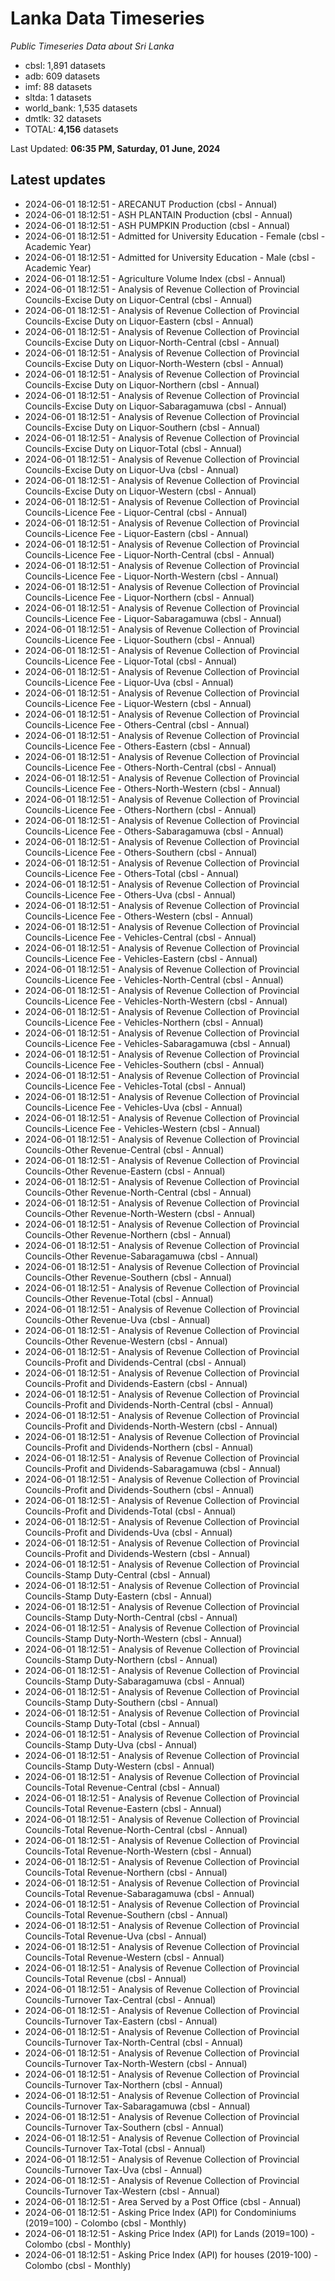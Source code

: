 # Lanka Data Timeseries
*Public Timeseries Data about Sri Lanka*

* cbsl: 1,891 datasets
* adb: 609 datasets
* imf: 88 datasets
* sltda: 1 datasets
* world_bank: 1,535 datasets
* dmtlk: 32 datasets
* TOTAL: **4,156** datasets

Last Updated: **06:35 PM, Saturday, 01 June, 2024**

## Latest updates

* 2024-06-01 18:12:51 - ARECANUT Production (cbsl - Annual)
* 2024-06-01 18:12:51 - ASH PLANTAIN Production (cbsl - Annual)
* 2024-06-01 18:12:51 - ASH PUMPKIN Production (cbsl - Annual)
* 2024-06-01 18:12:51 - Admitted for University Education - Female (cbsl - Academic Year)
* 2024-06-01 18:12:51 - Admitted for University Education - Male (cbsl - Academic Year)
* 2024-06-01 18:12:51 - Agriculture Volume Index (cbsl - Annual)
* 2024-06-01 18:12:51 - Analysis of Revenue Collection of Provincial Councils-Excise Duty on Liquor-Central (cbsl - Annual)
* 2024-06-01 18:12:51 - Analysis of Revenue Collection of Provincial Councils-Excise Duty on Liquor-Eastern (cbsl - Annual)
* 2024-06-01 18:12:51 - Analysis of Revenue Collection of Provincial Councils-Excise Duty on Liquor-North-Central (cbsl - Annual)
* 2024-06-01 18:12:51 - Analysis of Revenue Collection of Provincial Councils-Excise Duty on Liquor-North-Western (cbsl - Annual)
* 2024-06-01 18:12:51 - Analysis of Revenue Collection of Provincial Councils-Excise Duty on Liquor-Northern (cbsl - Annual)
* 2024-06-01 18:12:51 - Analysis of Revenue Collection of Provincial Councils-Excise Duty on Liquor-Sabaragamuwa (cbsl - Annual)
* 2024-06-01 18:12:51 - Analysis of Revenue Collection of Provincial Councils-Excise Duty on Liquor-Southern (cbsl - Annual)
* 2024-06-01 18:12:51 - Analysis of Revenue Collection of Provincial Councils-Excise Duty on Liquor-Total (cbsl - Annual)
* 2024-06-01 18:12:51 - Analysis of Revenue Collection of Provincial Councils-Excise Duty on Liquor-Uva (cbsl - Annual)
* 2024-06-01 18:12:51 - Analysis of Revenue Collection of Provincial Councils-Excise Duty on Liquor-Western (cbsl - Annual)
* 2024-06-01 18:12:51 - Analysis of Revenue Collection of Provincial Councils-Licence Fee - Liquor-Central (cbsl - Annual)
* 2024-06-01 18:12:51 - Analysis of Revenue Collection of Provincial Councils-Licence Fee - Liquor-Eastern (cbsl - Annual)
* 2024-06-01 18:12:51 - Analysis of Revenue Collection of Provincial Councils-Licence Fee - Liquor-North-Central (cbsl - Annual)
* 2024-06-01 18:12:51 - Analysis of Revenue Collection of Provincial Councils-Licence Fee - Liquor-North-Western (cbsl - Annual)
* 2024-06-01 18:12:51 - Analysis of Revenue Collection of Provincial Councils-Licence Fee - Liquor-Northern (cbsl - Annual)
* 2024-06-01 18:12:51 - Analysis of Revenue Collection of Provincial Councils-Licence Fee - Liquor-Sabaragamuwa (cbsl - Annual)
* 2024-06-01 18:12:51 - Analysis of Revenue Collection of Provincial Councils-Licence Fee - Liquor-Southern (cbsl - Annual)
* 2024-06-01 18:12:51 - Analysis of Revenue Collection of Provincial Councils-Licence Fee - Liquor-Total (cbsl - Annual)
* 2024-06-01 18:12:51 - Analysis of Revenue Collection of Provincial Councils-Licence Fee - Liquor-Uva (cbsl - Annual)
* 2024-06-01 18:12:51 - Analysis of Revenue Collection of Provincial Councils-Licence Fee - Liquor-Western (cbsl - Annual)
* 2024-06-01 18:12:51 - Analysis of Revenue Collection of Provincial Councils-Licence Fee - Others-Central (cbsl - Annual)
* 2024-06-01 18:12:51 - Analysis of Revenue Collection of Provincial Councils-Licence Fee - Others-Eastern (cbsl - Annual)
* 2024-06-01 18:12:51 - Analysis of Revenue Collection of Provincial Councils-Licence Fee - Others-North-Central (cbsl - Annual)
* 2024-06-01 18:12:51 - Analysis of Revenue Collection of Provincial Councils-Licence Fee - Others-North-Western (cbsl - Annual)
* 2024-06-01 18:12:51 - Analysis of Revenue Collection of Provincial Councils-Licence Fee - Others-Northern (cbsl - Annual)
* 2024-06-01 18:12:51 - Analysis of Revenue Collection of Provincial Councils-Licence Fee - Others-Sabaragamuwa (cbsl - Annual)
* 2024-06-01 18:12:51 - Analysis of Revenue Collection of Provincial Councils-Licence Fee - Others-Southern (cbsl - Annual)
* 2024-06-01 18:12:51 - Analysis of Revenue Collection of Provincial Councils-Licence Fee - Others-Total (cbsl - Annual)
* 2024-06-01 18:12:51 - Analysis of Revenue Collection of Provincial Councils-Licence Fee - Others-Uva (cbsl - Annual)
* 2024-06-01 18:12:51 - Analysis of Revenue Collection of Provincial Councils-Licence Fee - Others-Western (cbsl - Annual)
* 2024-06-01 18:12:51 - Analysis of Revenue Collection of Provincial Councils-Licence Fee - Vehicles-Central (cbsl - Annual)
* 2024-06-01 18:12:51 - Analysis of Revenue Collection of Provincial Councils-Licence Fee - Vehicles-Eastern (cbsl - Annual)
* 2024-06-01 18:12:51 - Analysis of Revenue Collection of Provincial Councils-Licence Fee - Vehicles-North-Central (cbsl - Annual)
* 2024-06-01 18:12:51 - Analysis of Revenue Collection of Provincial Councils-Licence Fee - Vehicles-North-Western (cbsl - Annual)
* 2024-06-01 18:12:51 - Analysis of Revenue Collection of Provincial Councils-Licence Fee - Vehicles-Northern (cbsl - Annual)
* 2024-06-01 18:12:51 - Analysis of Revenue Collection of Provincial Councils-Licence Fee - Vehicles-Sabaragamuwa (cbsl - Annual)
* 2024-06-01 18:12:51 - Analysis of Revenue Collection of Provincial Councils-Licence Fee - Vehicles-Southern (cbsl - Annual)
* 2024-06-01 18:12:51 - Analysis of Revenue Collection of Provincial Councils-Licence Fee - Vehicles-Total (cbsl - Annual)
* 2024-06-01 18:12:51 - Analysis of Revenue Collection of Provincial Councils-Licence Fee - Vehicles-Uva (cbsl - Annual)
* 2024-06-01 18:12:51 - Analysis of Revenue Collection of Provincial Councils-Licence Fee - Vehicles-Western (cbsl - Annual)
* 2024-06-01 18:12:51 - Analysis of Revenue Collection of Provincial Councils-Other Revenue-Central (cbsl - Annual)
* 2024-06-01 18:12:51 - Analysis of Revenue Collection of Provincial Councils-Other Revenue-Eastern (cbsl - Annual)
* 2024-06-01 18:12:51 - Analysis of Revenue Collection of Provincial Councils-Other Revenue-North-Central (cbsl - Annual)
* 2024-06-01 18:12:51 - Analysis of Revenue Collection of Provincial Councils-Other Revenue-North-Western (cbsl - Annual)
* 2024-06-01 18:12:51 - Analysis of Revenue Collection of Provincial Councils-Other Revenue-Northern (cbsl - Annual)
* 2024-06-01 18:12:51 - Analysis of Revenue Collection of Provincial Councils-Other Revenue-Sabaragamuwa (cbsl - Annual)
* 2024-06-01 18:12:51 - Analysis of Revenue Collection of Provincial Councils-Other Revenue-Southern (cbsl - Annual)
* 2024-06-01 18:12:51 - Analysis of Revenue Collection of Provincial Councils-Other Revenue-Total (cbsl - Annual)
* 2024-06-01 18:12:51 - Analysis of Revenue Collection of Provincial Councils-Other Revenue-Uva (cbsl - Annual)
* 2024-06-01 18:12:51 - Analysis of Revenue Collection of Provincial Councils-Other Revenue-Western (cbsl - Annual)
* 2024-06-01 18:12:51 - Analysis of Revenue Collection of Provincial Councils-Profit and Dividends-Central (cbsl - Annual)
* 2024-06-01 18:12:51 - Analysis of Revenue Collection of Provincial Councils-Profit and Dividends-Eastern (cbsl - Annual)
* 2024-06-01 18:12:51 - Analysis of Revenue Collection of Provincial Councils-Profit and Dividends-North-Central (cbsl - Annual)
* 2024-06-01 18:12:51 - Analysis of Revenue Collection of Provincial Councils-Profit and Dividends-North-Western (cbsl - Annual)
* 2024-06-01 18:12:51 - Analysis of Revenue Collection of Provincial Councils-Profit and Dividends-Northern (cbsl - Annual)
* 2024-06-01 18:12:51 - Analysis of Revenue Collection of Provincial Councils-Profit and Dividends-Sabaragamuwa (cbsl - Annual)
* 2024-06-01 18:12:51 - Analysis of Revenue Collection of Provincial Councils-Profit and Dividends-Southern (cbsl - Annual)
* 2024-06-01 18:12:51 - Analysis of Revenue Collection of Provincial Councils-Profit and Dividends-Total (cbsl - Annual)
* 2024-06-01 18:12:51 - Analysis of Revenue Collection of Provincial Councils-Profit and Dividends-Uva (cbsl - Annual)
* 2024-06-01 18:12:51 - Analysis of Revenue Collection of Provincial Councils-Profit and Dividends-Western (cbsl - Annual)
* 2024-06-01 18:12:51 - Analysis of Revenue Collection of Provincial Councils-Stamp Duty-Central (cbsl - Annual)
* 2024-06-01 18:12:51 - Analysis of Revenue Collection of Provincial Councils-Stamp Duty-Eastern (cbsl - Annual)
* 2024-06-01 18:12:51 - Analysis of Revenue Collection of Provincial Councils-Stamp Duty-North-Central (cbsl - Annual)
* 2024-06-01 18:12:51 - Analysis of Revenue Collection of Provincial Councils-Stamp Duty-North-Western (cbsl - Annual)
* 2024-06-01 18:12:51 - Analysis of Revenue Collection of Provincial Councils-Stamp Duty-Northern (cbsl - Annual)
* 2024-06-01 18:12:51 - Analysis of Revenue Collection of Provincial Councils-Stamp Duty-Sabaragamuwa (cbsl - Annual)
* 2024-06-01 18:12:51 - Analysis of Revenue Collection of Provincial Councils-Stamp Duty-Southern (cbsl - Annual)
* 2024-06-01 18:12:51 - Analysis of Revenue Collection of Provincial Councils-Stamp Duty-Total (cbsl - Annual)
* 2024-06-01 18:12:51 - Analysis of Revenue Collection of Provincial Councils-Stamp Duty-Uva (cbsl - Annual)
* 2024-06-01 18:12:51 - Analysis of Revenue Collection of Provincial Councils-Stamp Duty-Western (cbsl - Annual)
* 2024-06-01 18:12:51 - Analysis of Revenue Collection of Provincial Councils-Total Revenue-Central (cbsl - Annual)
* 2024-06-01 18:12:51 - Analysis of Revenue Collection of Provincial Councils-Total Revenue-Eastern (cbsl - Annual)
* 2024-06-01 18:12:51 - Analysis of Revenue Collection of Provincial Councils-Total Revenue-North-Central (cbsl - Annual)
* 2024-06-01 18:12:51 - Analysis of Revenue Collection of Provincial Councils-Total Revenue-North-Western (cbsl - Annual)
* 2024-06-01 18:12:51 - Analysis of Revenue Collection of Provincial Councils-Total Revenue-Northern (cbsl - Annual)
* 2024-06-01 18:12:51 - Analysis of Revenue Collection of Provincial Councils-Total Revenue-Sabaragamuwa (cbsl - Annual)
* 2024-06-01 18:12:51 - Analysis of Revenue Collection of Provincial Councils-Total Revenue-Southern (cbsl - Annual)
* 2024-06-01 18:12:51 - Analysis of Revenue Collection of Provincial Councils-Total Revenue-Uva (cbsl - Annual)
* 2024-06-01 18:12:51 - Analysis of Revenue Collection of Provincial Councils-Total Revenue-Western (cbsl - Annual)
* 2024-06-01 18:12:51 - Analysis of Revenue Collection of Provincial Councils-Total Revenue (cbsl - Annual)
* 2024-06-01 18:12:51 - Analysis of Revenue Collection of Provincial Councils-Turnover Tax-Central (cbsl - Annual)
* 2024-06-01 18:12:51 - Analysis of Revenue Collection of Provincial Councils-Turnover Tax-Eastern (cbsl - Annual)
* 2024-06-01 18:12:51 - Analysis of Revenue Collection of Provincial Councils-Turnover Tax-North-Central (cbsl - Annual)
* 2024-06-01 18:12:51 - Analysis of Revenue Collection of Provincial Councils-Turnover Tax-North-Western (cbsl - Annual)
* 2024-06-01 18:12:51 - Analysis of Revenue Collection of Provincial Councils-Turnover Tax-Northern (cbsl - Annual)
* 2024-06-01 18:12:51 - Analysis of Revenue Collection of Provincial Councils-Turnover Tax-Sabaragamuwa (cbsl - Annual)
* 2024-06-01 18:12:51 - Analysis of Revenue Collection of Provincial Councils-Turnover Tax-Southern (cbsl - Annual)
* 2024-06-01 18:12:51 - Analysis of Revenue Collection of Provincial Councils-Turnover Tax-Total (cbsl - Annual)
* 2024-06-01 18:12:51 - Analysis of Revenue Collection of Provincial Councils-Turnover Tax-Uva (cbsl - Annual)
* 2024-06-01 18:12:51 - Analysis of Revenue Collection of Provincial Councils-Turnover Tax-Western (cbsl - Annual)
* 2024-06-01 18:12:51 - Area Served by a Post Office (cbsl - Annual)
* 2024-06-01 18:12:51 - Asking Price Index (API) for Condominiums (2019=100) - Colombo (cbsl - Monthly)
* 2024-06-01 18:12:51 - Asking Price Index (API) for Lands (2019=100) - Colombo (cbsl - Monthly)
* 2024-06-01 18:12:51 - Asking Price Index (API) for houses (2019-100) - Colombo (cbsl - Monthly)